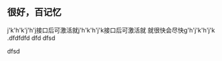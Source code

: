 很好，百记忆<br>
----------
j'k'h'k'j'h'j接口后可激活就j'h'k'h'j'k接口后可激活就
就很快会尽快g'h'j'k'h'j'k
.dfdfdfd
dfd
dfsd

dfsd
